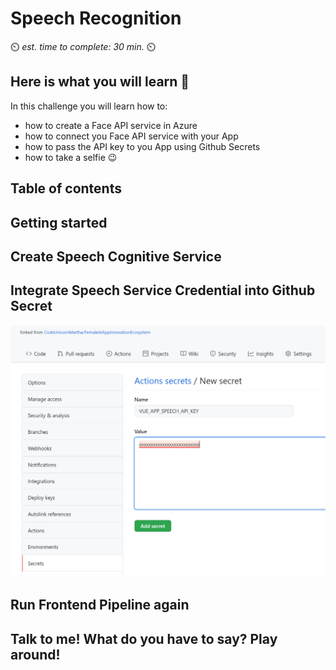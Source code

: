 # Speech Recognition

⏲️ _est. time to complete: 30 min._ ⏲️

## Here is what you will learn 🎯

In this challenge you will learn how to:

- how to create a Face API service in Azure
- how to connect you Face API service with your App
- how to pass the API key to you App using Github Secrets
- how to take a selfie 😉

## Table of contents

## Getting started

## Create Speech Cognitive Service

## Integrate Speech Service Credential into Github Secret

![](./images/vue-app-speech-api-key-secret.png)

## Run Frontend Pipeline again

## Talk to me! What do you have to say? Play around!
